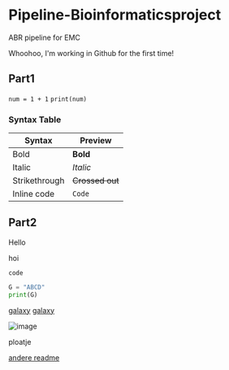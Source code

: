 # Pipeline-Bioinformaticsproject
ABR pipeline for EMC

Whoohoo, I'm working in Github for the first time!

## Part1

`num = 1 + 1`
`print(num)`




### Syntax Table
Syntax | Preview
-|-
Bold | **Bold**
Italic | _Italic_
Strikethrough | ~~Crossed out~~
Inline code | `Code`


## Part2

Hello


hoi


`code`
```Python
G = "ABCD"
print(G)
```

[galaxy](https://usegalaxy.eu/u/tim.kuijten/w/test-workflow-2)
[galaxy](https://usegalaxy.eu/u/tim.kuijten/w/test-workflow-2)


![image](https://user-images.githubusercontent.com/101574287/158194853-7df1007c-ca55-4227-8b80-0cef3580af71.png)

ploatje

[andere readme](./workflow/readme.txt)


